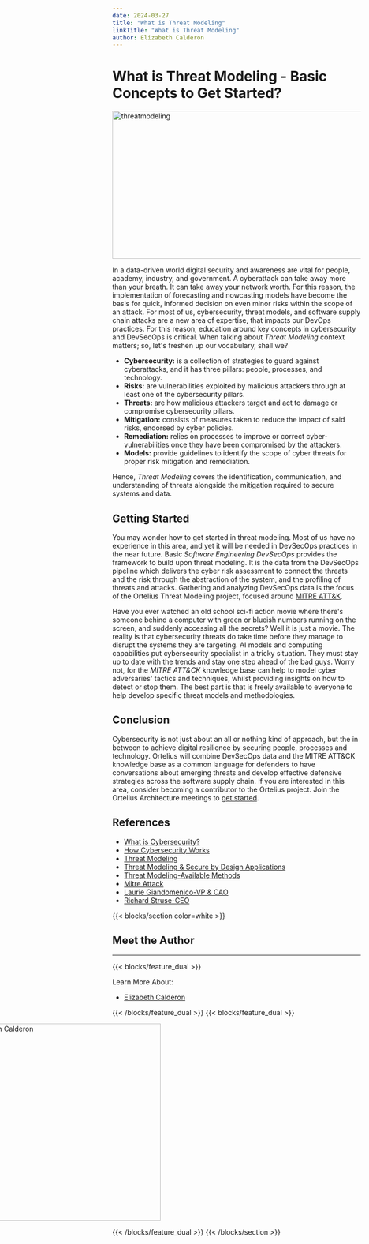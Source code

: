 ```yaml
---
date: 2024-03-27
title: "What is Threat Modeling"
linkTitle: "What is Threat Modeling"
author: Elizabeth Calderon
---
```


# What is Threat Modeling - Basic Concepts to Get Started?

<div class="col-center">
<img src="/images/yesno.jpg" alt="threatmodeling" height="300px" width="650px" />
</div>
<p></p>

In a data-driven world digital security and awareness are vital for people, academy, industry, and government. A cyberattack can take away more than your breath. It can take away your network worth. For this reason, the implementation of forecasting and nowcasting models have become the basis for quick, informed decision on even minor risks within the scope of an attack. For most of us, cybersecurity, threat models, and software supply chain attacks are a new area of expertise, that impacts our DevOps practices. For this reason, education around key concepts in cybersecurity and DevSecOps is critical. When talking about *Threat Modeling* context matters; so, let's freshen up our vocabulary, shall we?

- **Cybersecurity:** is a collection of strategies to guard against cyberattacks, and it has three pillars: people, processes, and technology.
- **Risks:** are vulnerabilities exploited by malicious attackers through at least one of the cybersecurity pillars.
- **Threats:** are how malicious attackers target and act to damage or compromise cybersecurity pillars.
- **Mitigation:** consists of measures taken to reduce the impact of said risks, endorsed by cyber policies.
- **Remediation:** relies on processes to improve or correct cyber-vulnerabilities once they have been compromised by the attackers.
- **Models:**  provide guidelines to identify the scope of cyber threats for proper risk mitigation and remediation.

Hence, *Threat Modeling* covers the identification, communication, and understanding of threats alongside the mitigation required to secure systems and data. 

## Getting Started
You may wonder how to get started in threat modeling. Most of us have no experience in this area, and yet it will be needed in DevSecOps practices in the near future. Basic *Software Engineering DevSecOps* provides the framework to build upon threat modeling. It is the data from the DevSecOps pipeline which delivers the cyber risk assessment to connect the threats and the risk through the abstraction of the system, and the profiling of threats and attacks. Gathering and analyzing DevSecOps data is the focus of the Ortelius Threat Modeling project, focused around [MITRE ATT&K](https://attack.mitre.org/).

Have you ever watched an old school sci-fi action movie where there's someone behind a computer with green or blueish numbers running on the screen, and suddenly accessing all the secrets? Well it is just a movie. The reality is that cybersecurity threats do take time before they manage to disrupt the systems they are targeting. AI models and computing capabilities put cybersecurity specialist in a tricky situation. They must stay up to date with the trends and stay one step ahead of the bad guys. Worry not, for the *MITRE ATT&CK* knowledge base can help to model cyber adversaries' tactics and techniques, whilst providing insights on how to detect or stop them. The best part is that is freely available to everyone to help develop specific threat models and methodologies. 
## Conclusion

Cybersecurity is not just about an all or nothing kind of approach, but the in between to achieve digital resilience by securing people, processes and technology. Ortelius will combine DevSecOps data and the MITRE ATT&CK knowledge base as a common language for defenders to have conversations about emerging threats and develop effective defensive strategies across the software supply chain. If you are interested in this area, consider becoming a contributor to the Ortelius project. Join the Ortelius Architecture meetings to [get started](https://ortelius.io/contributor/). 


## References

- [What is Cybersecurity?](https://www.ibm.com/topics/cybersecurity)
- [How Cybersecurity Works](https://www.cisco.com/c/en/us/products/security/what-is-cybersecurity.html)
- [Threat Modeling](https://vdocuments.mx/threat-modeling-isaca.html?page=3)
- [Threat Modeling & Secure by Design Applications](https://www.isaca.org/resources/news-and-trends/isaca-now-blog/2024/threat-modeling-and-secure-by-design-applications)
- [Threat Modeling-Available Methods](https://insights.sei.cmu.edu/blog/threat-modeling-12-available-methods/)
- [Mitre Attack](https://www.mitre.org/focus-areas/cybersecurity/mitre-attack)
- [Laurie Giandomenico-VP & CAO](https://mitre-engenuity.org/who-we-are/)
- [Richard Struse-CEO](https://www.oasis-open.org/people/board/richard-struse/)

{{< blocks/section color=white >}}

<h2 class="text-left">Meet the Author</h2>
<hr>

{{< blocks/feature_dual >}}

Learn More About:
- [Elizabeth Calderon](https://www.linkedin.com/in/elizabethcalderonreyes/)

{{< /blocks/feature_dual >}}
{{< blocks/feature_dual >}}

<div style="position:relative;left:-60%">
<img src="/images/elizabethcalderon.jpg" alt="Elizabeth Calderon" height="400px" width="400px" />
</div>

{{< /blocks/feature_dual >}}
{{< /blocks/section >}}